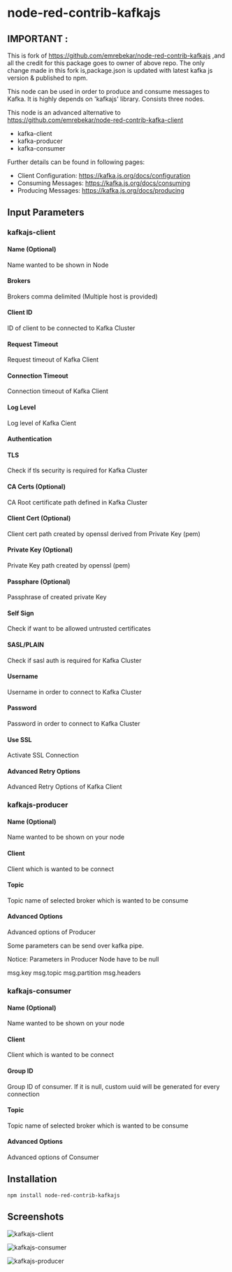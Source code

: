# node-red-contrib-kafkajs

## IMPORTANT : 

This is fork of https://github.com/emrebekar/node-red-contrib-kafkajs  ,and all the credit for this package goes to owner of above repo. The only change made in this fork is,package.json is updated with latest kafka js version & published to npm. 

This node can be used in order to produce and consume messages to Kafka. It is highly depends on 'kafkajs' library. Consists three nodes.

This node is an advanced alternative to https://github.com/emrebekar/node-red-contrib-kafka-client

- kafka-client
- kafka-producer
- kafka-consumer

Further details can be found in following pages:

- Client Configuration: https://kafka.js.org/docs/configuration
- Consuming Messages: https://kafka.js.org/docs/consuming
- Producing Messages: https://kafka.js.org/docs/producing

## Input Parameters
### kafkajs-client
#### Name (Optional)
Name wanted to be shown in Node
#### Brokers
Brokers comma delimited (Multiple host is provided)
#### Client ID
ID of client to be connected to Kafka Cluster
#### Request Timeout
Request timeout of Kafka Client
#### Connection Timeout
Connection timeout of Kafka Client
#### Log Level
Log level of Kafka Cient

#### Authentication
#### TLS
Check if tls security is required for Kafka Cluster
#### CA Certs (Optional)
CA Root certificate path defined in Kafka Cluster
#### Client Cert (Optional)
Client cert path created by openssl derived from Private Key (pem)
#### Private Key (Optional)
Private Key path created by openssl (pem)
#### Passphare (Optional)
Passphrase of created private Key
#### Self Sign
Check if want to be allowed untrusted certificates

#### SASL/PLAIN
Check if sasl auth is required for Kafka Cluster
#### Username
Username in order to connect to Kafka Cluster
#### Password
Password in order to connect to Kafka Cluster
#### Use SSL
Activate SSL Connection

#### Advanced Retry Options
Advanced Retry Options of Kafka Client

### kafkajs-producer
#### Name (Optional)
Name wanted to be shown on your node
#### Client
Client which is wanted to be connect
#### Topic
Topic name of selected broker which is wanted to be consume
#### Advanced Options
Advanced options of Producer

Some parameters can be send over kafka pipe.

Notice: Parameters in Producer Node have to be null

msg.key
msg.topic
msg.partition
msg.headers

### kafkajs-consumer
#### Name (Optional)
Name wanted to be shown on your node
#### Client
Client which is wanted to be connect
#### Group ID
Group ID of consumer. If it is null, custom uuid will be generated for every connection
#### Topic
Topic name of selected broker which is wanted to be consume
#### Advanced Options
Advanced options of Consumer

## Installation
```
npm install node-red-contrib-kafkajs
```
## Screenshots

![kafkajs-client](https://raw.githubusercontent.com/emrebekar/node-red-contrib-kafkajs/master/images/kafka-client.PNG)

![kafkajs-consumer](https://raw.githubusercontent.com/emrebekar/node-red-contrib-kafkajs/master/images/kafka-consumer.PNG)

![kafkajs-producer](https://raw.githubusercontent.com/emrebekar/node-red-contrib-kafkajs/master/images/kafka-producer.PNG)
